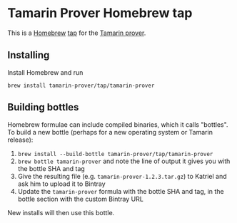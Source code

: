 # Tamarin Prover Homebrew tap

This is a [Homebrew](https://brew.sh/) [tap](https://docs.brew.sh/Taps) for the [Tamarin prover](https://tamarin-prover.github.io).

## Installing

Install Homebrew and run

```
brew install tamarin-prover/tap/tamarin-prover
```

## Building bottles
Homebrew formulae can include compiled binaries, which it calls "bottles". To build a new bottle (perhaps for a new operating system or Tamarin release):

1. `brew install --build-bottle tamarin-prover/tap/tamarin-prover`
1. `brew bottle tamarin-prover` and note the line of output it gives you with the bottle SHA and tag
1. Give the resulting file (e.g. `tamarin-prover-1.2.3.tar.gz`) to Katriel and ask him to upload it to Bintray
1. Update the `tamarin-prover` formula with the bottle SHA and tag, in the bottle section with the custom Bintray URL

New installs will then use this bottle.
